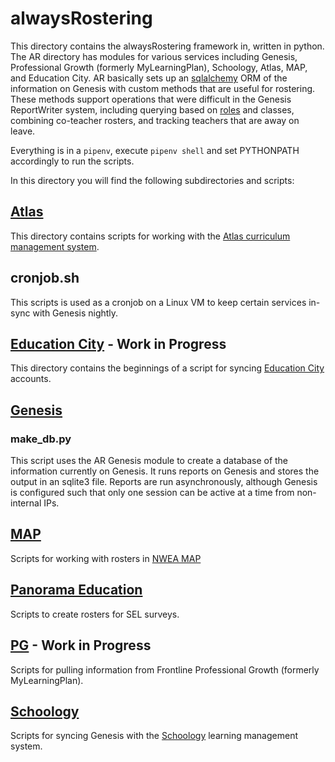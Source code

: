 # alwaysRostering

This directory contains the alwaysRostering framework in, written in python. The
AR directory has modules for various services including Genesis, Professional
Growth (formerly MyLearningPlan), Schoology, Atlas, MAP, and Education City. AR
basically sets up an [sqlalchemy](https://www.sqlalchemy.org/) ORM of the
information on Genesis with custom methods that are useful for rostering. These
methods support operations that were difficult in the Genesis ReportWriter
system, including querying based on [roles](docs/roles.md) and classes, combining
co-teacher rosters, and tracking teachers that are away on leave.

Everything is in a `pipenv`, execute `pipenv shell` and set PYTHONPATH
accordingly to run the scripts.

In this directory you will find the following subdirectories and scripts:

## [Atlas](https://github.com/FalconPD/alwaysRostering/tree/master/Atlas)

This directory contains scripts for working with the
[Atlas curriculum management system](https://monroek12.rubiconatlas.org).

## cronjob.sh

This scripts is used as a cronjob on a Linux VM to keep certain services in-sync with Genesis nightly.

## [Education City](https://github.com/FalconPD/alwaysRostering/tree/master/Education%20City) - Work in Progress

This directory contains the beginnings of a script for syncing
[Education City](https://ec2.educationcity.com) accounts. 

## [Genesis](https://github.com/FalconPD/alwaysRostering/tree/master/Genesis)

### make_db.py

This script uses the AR Genesis module to create a database of the information
currently on Genesis. It runs reports on Genesis and stores the output in an
sqlite3 file. Reports are run asynchronously, although Genesis is configured
such that only one session can be active at a time from non-internal IPs.

## [MAP](https://github.com/FalconPD/alwaysRostering/tree/master/MAP)

Scripts for working with rosters in [NWEA MAP](https://teach.mapnwea.org)

## [Panorama Education](https://github.com/FalconPD/alwaysRostering/tree/master/Panorama%20Education)

Scripts to create rosters for SEL surveys.

## [PG](https://github.com/FalconPD/alwaysRostering/tree/master/PG) - Work in Progress

Scripts for pulling information from Frontline Professional Growth (formerly MyLearningPlan). 

## [Schoology](https://github.com/FalconPD/alwaysRostering/tree/master/Schoology)

Scripts for syncing Genesis with the
[Schoology](https://monroetownship.schoology.com) learning management system.
